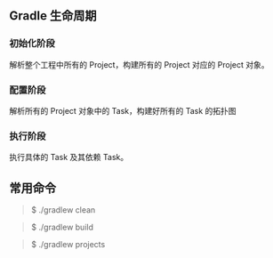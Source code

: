 ## Gradle 生命周期

### 初始化阶段

解析整个工程中所有的 Project，构建所有的 Project 对应的 Project 对象。

### 配置阶段

解析所有的 Project 对象中的 Task，构建好所有的 Task 的拓扑图

### 执行阶段

执行具体的 Task 及其依赖 Task。


## 常用命令

> $ ./gradlew clean

> $ ./gradlew build

> $ ./gradlew projects